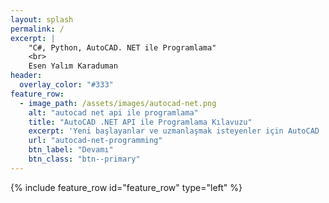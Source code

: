 ```yaml
---
layout: splash
permalink: /
excerpt: | 
	"C#, Python, AutoCAD. NET ile Programlama"
	<br>
	Esen Yalım Karaduman
header:
  overlay_color: "#333"
feature_row:
  - image_path: /assets/images/autocad-net.png
    alt: "autocad net api ile programlama"
    title: "AutoCAD .NET API ile Programlama Kılavuzu"
    excerpt: 'Yeni başlayanlar ve uzmanlaşmak isteyenler için AutoCAD .NET uygulama arayüzünün C# programlama dili ile kullanımı.'
    url: "autocad-net-programming"
    btn_label: "Devamı"
    btn_class: "btn--primary"
---
```


{% include feature_row id="feature_row" type="left" %}